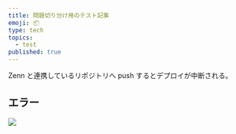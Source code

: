 ```yaml
---
title: 問題切り分け用のテスト記事
emoji: 📦
type: tech
topics:
  - test
published: true
---
```


Zenn と連携しているリポジトリへ push するとデプロイが中断される。

## エラー

![](https://images.microcms-assets.io/assets/1fff6177c5c74aac8d5158dc17492c92/c5f6a3162860436d9e481d689dbba334/Untitled.png?auto=compress%2Cformat)
